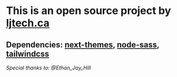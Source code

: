 # This is an open source project by [ljtech.ca](https://ljtech.ca/)

## Dependencies: [next-themes](https://www.npmjs.com/package/next-themes), [node-sass](https://www.npmjs.com/package/node-sass), [tailwindcss](https://tailwindcss.com/docs/installation)

_Special thanks to:_
_@Ethan_Jay_Hill_
